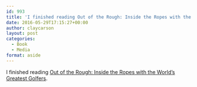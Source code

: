 ```yaml
---
id: 993
title: 'I finished reading Out of the Rough: Inside the Ropes with the World&#8217;s Greatest Golfers'
date: 2016-05-29T17:15:27+00:00
author: claycarson
layout: post
categories: 
  - Book
  - Media
format: aside
---
```

I finished reading [Out of the Rough: Inside the Ropes with the World&#8217;s Greatest Golfers](http://amazon.com/exec/obidos/ASIN/B0191WS18K/claycarson0c-20).<!--more-->